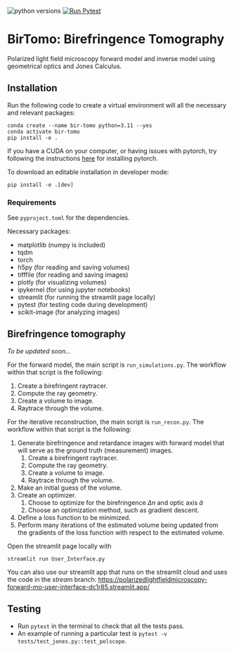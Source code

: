 ![python versions](https://img.shields.io/badge/python-3.9%20%7C%203.10%20%7C%203.11%20%7C%203.12-blue)
[![Run Pytest](https://github.com/PolarizedLightFieldMicroscopy/forward-model/actions/workflows/pytest-action.yml/badge.svg)](https://github.com/PolarizedLightFieldMicroscopy/forward-model/actions/workflows/pytest-action.yml)
# BirTomo: Birefringence Tomography
Polarized light field microscopy forward model and inverse model using geometrical optics and Jones Calculus.

## Installation
Run the following code to create a virtual environment will all the necessary and relevant packages:
```
conda create --name bir-tomo python=3.11 --yes
conda activate bir-tomo
pip install -e .
```
If you have a CUDA on your computer, or having issues with pytorch, try following the instructions [here](https://pytorch.org/get-started/locally/) for installing pytorch.

To download an editable installation in developer mode:
```
pip install -e .[dev]
```

### Requirements
See `pyproject.toml` for the dependencies.

Necessary packages:
- matplotlib (numpy is included)
- tqdm
- torch
- h5py (for reading and saving volumes)
- tifffile (for reading and saving images)
- plotly (for visualizing volumes)
- ipykernel (for using jupyter notebooks)
- streamlit (for running the streamlit page locally)
- pytest (for testing code during development)
- scikit-image (for analyzing images)

## Birefringence tomography
*To be updated soon...*

For the forward model, the main script is `run_simulations.py`. The workflow within that script is the following:

1. Create a birefringent raytracer.
1. Compute the ray geometry.
1. Create a volume to image.
1. Raytrace through the volume.

For the iterative reconstruction, the main script is `run_recon.py`.
The workflow within that script is the following:
1. Generate birefringence and retardance images with forward model that will serve as the ground truth (measurement) images.
    1. Create a birefringent raytracer.
    1. Compute the ray geometry.
    1. Create a volume to image.
    1. Raytrace through the volume.
1. Make an initial guess of the volume.
1. Create an optimizer.
    1. Choose to optimize for the birefringence $\Delta n$ and optic axis $\hat{a}$
    1. Choose an optimization method, such as gradient descent.
1. Define a loss function to be minimized.
1. Perform many iterations of the estimated volume being updated from the gradients of the loss function with respect to the estimated volume.

Open the streamlit page locally with
```
streamlit run User_Interface.py
```

You can also use our streamlit app that runs on the streamlit cloud and uses the code in the *stream* branch: https://polarizedlightfieldmicroscopy-forward-mo-user-interface-dc1r85.streamlit.app/

## Testing
- Run ```pytest``` in the terminal to check that all the tests pass.
- An example of running a particular test is ```pytest -v tests/test_jones.py::test_polscope```.
